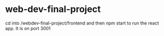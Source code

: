 # web-dev-final-project
cd into /webdev-final-project/frontend and then npm start to run the react app. It is on port 3001
